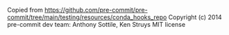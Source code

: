 Copied from https://github.com/pre-commit/pre-commit/tree/main/testing/resources/conda_hooks_repo
Copyright (c) 2014 pre-commit dev team: Anthony Sottile, Ken Struys
MIT license
